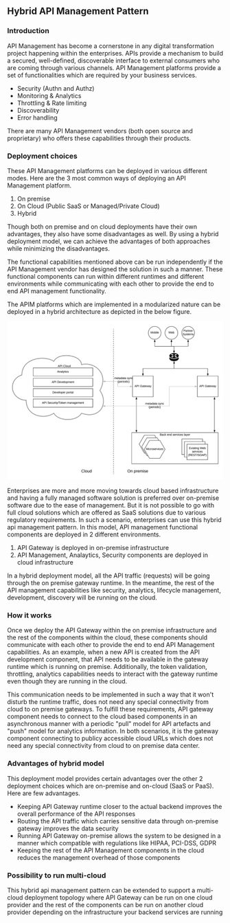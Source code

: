 ## Hybrid API Management Pattern

### Introduction
API Management has become a cornerstone in any digital transformation project happening within the enterprises. APIs provide a mechanism to build a secured, well-defined, discoverable interface to external consumers who are coming through various channels. API Management platforms provide a set of functionalities which are required by your business services. 

- Security (Authn and Authz)
- Monitoring & Analytics
- Throttling & Rate limiting
- Discoverability
- Error handling

There are many API Management vendors (both open source and proprietary) who offers these capabilities through their products. 

### Deployment choices
These API Management platforms can be deployed in various different modes. Here are the 3 most common ways of deploying an API Management platform.

1. On premise 
2. On Cloud (Public SaaS or Managed/Private Cloud)
3. Hybrid

Though both on premise and on cloud deployments have their own advantages, they also have some disadvantages as well. By using a hybrid deployment model, we can achieve the advantages of both approaches while minimizing the disadvantages.

The functional capabilities mentioned above can be run independently if the API Management vendor has designed the solution in such a manner. These functional components can run within different runtimes and different environments while communicating with each other to provide the end to end API management functionality. 

The APIM platforms which are implemented in a modularized nature can be deployed in a hybrid architecture as depicted in the below figure.

![Hybrid-API-Management-Pattern](images/Hybrid-API-Management-Pattern.png)

Enterprises are more and more moving towards cloud based infrastructure and having a fully managed software solution is preferred over on-premise software due to the ease of management. But it is not possible to go with full cloud solutions which are offered as SaaS solutions due to various regulatory requirements. In such a scenario, enterprises can use this hybrid api management pattern. In this model, API management functional components are deployed in 2 different environments. 

1. API Gateway is deployed in on-premise infrastructure
2. API Management, Analaytics, Security components are deployed in cloud infrastructure

In a hybrid deployment model, all the API traffic (requests) will be going through the on premise gateway runtime. In the meantime, the rest of the API management capabilities like security, analytics, lifecycle management, development, discovery will be running on the cloud. 

### How it works
Once we deploy the API Gateway within the on premise infrastructure and the rest of the components within the cloud, these components should communicate with each other to provide the end to end API Management capabilities. As an example, when a new API is created from the API development component, that API needs to be available in the gateway runtime which is running on premise. Additionally, the token validation, throttling, analytics capabilities needs to interact with the gateway runtime even though they are running in the cloud. 

This communication needs to be implemented in such a way that it won't disturb the runtime traffic, does not need any special connectivity from cloud to on premise gateways. To fulfill these requirements, API gateway component needs to connect to the cloud based components in an asynchronous manner with a periodic "pull" model for API artefacts and "push" model for analytics information. In both scenarios, it is the gateway component connecting to publicy accessible cloud URLs which does not need any special connectivity from cloud to on premise data center. 

### Advantages of hybrid model 
This deployment model provides certain advantages over the other 2 deployment choices which are on-premise and on-cloud (SaaS or PaaS). Here are few advantages.

- Keeping API Gateway runtime closer to the actual backend improves the overall performance of the API responses
- Routing the API traffic which carries sensitive data through on-premise gateway improves the data security
- Running API Gateway on-premise allows the system to be designed in a manner which compatible with regulations like HIPAA, PCI-DSS, GDPR
- Keeping the rest of the API Management components in the cloud reduces the management overhead of those components

### Possibility to run multi-cloud
This hybrid api management pattern can be extended to support a multi-cloud deployment topology where API Gateway can be run on one cloud provider and the rest of the components can be run on another cloud provider depending on the infrastructure your backend services are running

